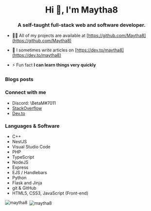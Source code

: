 <h1 align="center">Hi 👋, I'm Maytha8</h1>
<h3 align="center">A self-taught full-stack web and software developer.</h3>

- 👨‍💻 All of my projects are available at [https://github.com/Maytha8](https://github.com/Maytha8)

- 📝 I sometimes write articles on [https://dev.to/maytha8](https://dev.to/maytha8)

- ⚡ Fun fact **I can learn things very quickly**

### Blogs posts
<!-- BLOG-POST-LIST:START -->
<!-- BLOG-POST-LIST:END -->

### Connect with me
- Discord: \BetaM#7011
- [StackOverflow](https://stackoverflow.com/users/9416618)
- [Dev.to](https://dev.to/maytha8)

### Languages & Software
- C++
- NestJS
- Visual Studio Code
- PHP
- TypeScript
- NodeJS
- Express
- EJS / Handlebars
- Python
- Flask and Jinja
- git & GitHub
- HTML5, CSS3, JavaScript (Front-end)

<p><img align="left" src="https://github-readme-stats.vercel.app/api/top-langs?username=maytha8&show_icons=true&locale=en&layout=compact&theme=dark&hide_border=true" alt="maytha8" /></p>

<p>&nbsp;<img align="center" src="https://github-readme-stats.vercel.app/api?username=maytha8&show_icons=true&locale=en&theme=dark&hide_border=true" alt="maytha8" /></p>

